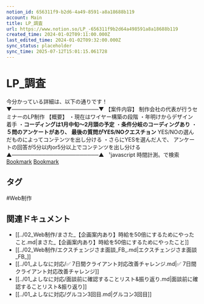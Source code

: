 ```yaml
---
notion_id: 656311f9-b2d6-4a49-8591-a8a18688b119
account: Main
title: LP_調査
url: https://www.notion.so/LP_-656311f9b2d64a498591a8a18688b119
created_time: 2024-01-02T09:11:00.000Z
last_edited_time: 2024-01-02T09:32:00.000Z
sync_status: placeholder
sync_time: 2025-07-12T15:01:15.061728
---
```

# LP_調査

今分かっている詳細は、以下の通りです！
▼───────────────────────▼
【案件内容】
制作会社の代表が行うセミナーのLP制作
【概要】
・現在はワイヤー構築の段階
・年明けからデザイン着手
・**コーディングは1月中旬〜2月頭の予定**
・**条件分岐のコーディングあり**
・**５問のアンケートがあり、**
**最後の質問がYES/NOクエスチョン**
YES/NOの選んだものによってコンテンツを出し分ける
・さらにYESを選んだ人で、
アンケートの回答が5分以内or5分以上でコンテンツを出し分ける
▲───────────────────────▲
〝javascript 時間計測〟で検索
[Bookmark](https://youonly.net/javascript-process-time/)
[Bookmark](https://www.tagindex.com/javascript/time/timer1.html)

## タグ

#Web制作 

## 関連ドキュメント

- [[../02_Web制作/まさた_【企画案内あり】時給を50倍にするためにやったこと.md|まさた_【企画案内あり】時給を50倍にするためにやったこと]]
- [[../02_Web制作/エクスチェンジさま面談_FB_.md|エクスチェンジさま面談_FB_]]
- [[../01_よしなに対応/✅ 7日間クライアント対応改善チャレンジ.md|✅ 7日間クライアント対応改善チャレンジ]]
- [[../01_よしなに対応/面談前に確認することリスト&振り返り.md|面談前に確認することリスト&振り返り]]
- [[../01_よしなに対応/グルコン3回目.md|グルコン3回目]]
